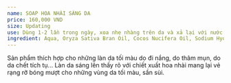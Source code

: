```yaml
---
name: SOAP HOA NHÀI SÁNG DA
price: 160,000 VND
size: Updating
use: Dùng 1-2 lần trong ngày, xoa nhẹ nhàng trên da và xả lại với nước. Bảo quản nơi thoáng mát. Hiệu quả rõ rệt sau 1 tuần sử dụng.
ingredient: Aqua, Oryza Sativa Bran Oil, Cocos Nucifera Oil, Sodium Hydroxide, Sesamum Indicum Seed Oil, Goat milk powder, Camellia Sinensis Leaf Extract, Fragrance.
---
```

Sản phẩm thích hợp cho những làn da tối màu do đi nắng, do thâm mụn, do da chết tích tụ... Làn da sáng lên thấy rõ với chiết xuất hoa nhài mang lại vẻ rạng rỡ bóng mượt cho những vùng da tối màu, sần sùi. 
